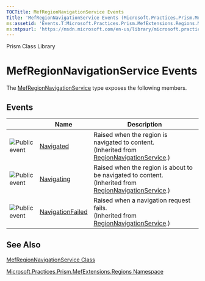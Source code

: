 ```yaml
---
TOCTitle: MefRegionNavigationService Events
Title: 'MefRegionNavigationService Events (Microsoft.Practices.Prism.MefExtensions.Regions)'
ms:assetid: 'Events.T:Microsoft.Practices.Prism.MefExtensions.Regions.MefRegionNavigationService'
ms:mtpsurl: 'https://msdn.microsoft.com/en-us/library/microsoft.practices.prism.mefextensions.regions.mefregionnavigationservice_events(v=pandp.50)'
---
```


Prism Class Library

MefRegionNavigationService Events
=================================

The [MefRegionNavigationService](https://msdn.microsoft.com/library/microsoft.practices.prism.mefextensions.regions.mefregionnavigationservice) type exposes the following members.

Events
------

<span id="eventTableToggle"></span>
<table>

<thead>
<tr class="header">
<th> </th>
<th>Name</th>
<th>Description</th>
</tr>
</thead>
<tbody>
<tr class="odd">
<td><img src="https://msdn.microsoft.com/en-us/Gg430891.pubevent(en-us,PandP.50).gif" title="Public event" /></td>
<td><a href="https://msdn.microsoft.com/library/microsoft.practices.prism.regions.regionnavigationservice.navigated">Navigated</a></td>
<td><div class="summary">
Raised when the region is navigated to content.
</div>
(Inherited from <a href="https://msdn.microsoft.com/library/microsoft.practices.prism.regions.regionnavigationservice">RegionNavigationService</a>.)</td>
</tr>
<tr class="even">
<td><img src="https://msdn.microsoft.com/en-us/Gg430891.pubevent(en-us,PandP.50).gif" title="Public event" /></td>
<td><a href="https://msdn.microsoft.com/library/microsoft.practices.prism.regions.regionnavigationservice.navigating">Navigating</a></td>
<td><div class="summary">
Raised when the region is about to be navigated to content.
</div>
(Inherited from <a href="https://msdn.microsoft.com/library/microsoft.practices.prism.regions.regionnavigationservice">RegionNavigationService</a>.)</td>
</tr>
<tr class="odd">
<td><img src="https://msdn.microsoft.com/en-us/Gg430891.pubevent(en-us,PandP.50).gif" title="Public event" /></td>
<td><a href="https://msdn.microsoft.com/library/microsoft.practices.prism.regions.regionnavigationservice.navigationfailed">NavigationFailed</a></td>
<td><div class="summary">
Raised when a navigation request fails.
</div>
(Inherited from <a href="https://msdn.microsoft.com/library/microsoft.practices.prism.regions.regionnavigationservice">RegionNavigationService</a>.)</td>
</tr>
</tbody>
</table>

See Also
--------


[MefRegionNavigationService Class](https://msdn.microsoft.com/library/microsoft.practices.prism.mefextensions.regions.mefregionnavigationservice)

[Microsoft.Practices.Prism.MefExtensions.Regions Namespace](https://msdn.microsoft.com/library/microsoft.practices.prism.mefextensions.regions)
